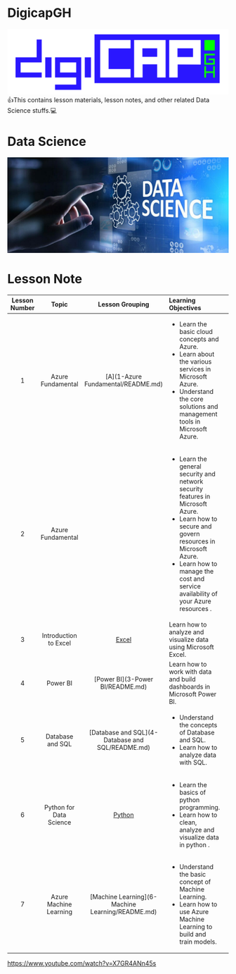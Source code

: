 # DigicapGH
![foo](https://github.com/gkwoode/DigicapGH/blob/main/DigiCAP.png)
:+1:This contains lesson materials, lesson notes, and other related Data Science stuffs.:computer:

# Data Science
![foo](https://github.com/gkwoode/DigicapGH/blob/main/datascience.jpeg)

# Lesson Note
| Lesson Number | Topic | Lesson Grouping | Learning Objectives | Linked Files |
| :-----: | :-----: | :-----: | :----- | :-----: |
| 1 | Azure Fundamental | [A](1-Azure Fundamental/README.md)  | <ul><li>Learn the basic cloud concepts and Azure.</li><li>Learn about the various services in Microsoft Azure.</li><li>Understand the core solutions and management tools in Microsoft Azure.</li></ul> | <ul><li>[Part 1](https://docs.microsoft.com/en-us/learn/paths/az-900-describe-cloud-concepts/)</li><li>[Part 2](https://docs.microsoft.com/en-us/learn/paths/az-900-describe-core-azure-services/)</li><li>[Part 3](https://docs.microsoft.com/en-us/learn/paths/az-900-describe-core-solutions-management-tools-azure/)</li></ul> |
| 2 | Azure Fundamental |  | <ul><li>Learn the general security and network security features in Microsoft Azure.</li><li>Learn how to secure and govern resources in Microsoft Azure.</li><li>Learn how to manage the cost and service availability of your Azure resources .</li></ul> | <ul><li>[Part 4](https://docs.microsoft.com/en-us/learn/paths/az-900-describe-general-security-network-security-features/)</li><li>[Part 5](https://docs.microsoft.com/en-us/learn/paths/az-900-describe-identity-governance-privacy-compliance-features/)</li><li>[Part 6](https://docs.microsoft.com/en-us/learn/paths/az-900-describe-azure-cost-management-service-level-agreements/)</li></ul> |
| 3 | Introduction to Excel | [Excel](2-Excel/README.md) | Learn how to analyze and visualize data using Microsoft Excel. | <ul><li>[Lesson 1](https://www.youtube.com/watch?v=K74_FNnlIF8)</li><li>[Lesson 2](https://www.youtube.com/watch?v=xhFDYKqWlqw)</li></ul> |
| 4 | Power BI | [Power BI](3-Power BI/README.md) | Learn how to work with data and build dashboards in Microsoft Power BI. | <ul><li>[Lesson](https://www.youtube.com/watch?v=AGrl-H87pRU)</li></ul> |
| 5 | Database and SQL | [Database and SQL](4-Database and SQL/README.md) | <ul><li>Understand the concepts of Database and SQL.</li><li>Learn how to analyze data with SQL.</li></ul> | <ul><li>[Lesson 1](https://www.analyticsvidhya.com/blog/2021/06/sql-for-data-science-a-beginners-guide/)</li><li>[Lesson 2](https://www.youtube.com/watch?v=sTiWTx0ifaM)</li><li>[Lesson 3](https://www.youtube.com/watch?v=uGkIhx8KhbU)</li></ul> |
| 6 | Python for Data Science | [Python](5-Python/README.md) | <ul><li>Learn the basics of python programming.</li><li>Learn how to clean, analyze and visualize data in python .</li></ul> | <ul><li>[Lesson 1](https://www.youtube.com/watch?v=_uQrJ0TkZlc)</li><li>[Lesson 2](https://www.youtube.com/watch?v=-o3AxdVcUtQ&t=760s)</li></ul> |
| 7 | Azure Machine Learning  | [Machine Learning](6-Machine Learning/README.md) | <ul><li>Understand the basic concept of Machine Learning.</li><li>Learn how to use Azure Machine Learning to build and train models.</li></ul> | <ul><li>[Lesson](https://www.geeksforgeeks.org/introduction-machine-learning/)</li><li>[Azure Data Scientist Associate](https://docs.microsoft.com/en-us/learn/certifications/azure-data-scientist/)</li><li>[Azure Machine Learning Documentation](https://docs.microsoft.com/en-us/azure/machine-learning/)</li></ul> |


https://www.youtube.com/watch?v=X7GR4ANn45s

